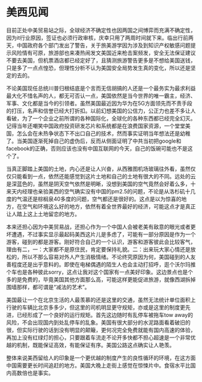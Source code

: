 # 美西见闻

​        目前正处中美贸易站之际，全球经济不确定性也因两国之间博弈而充满不确定性，因为it行业原因，签证也必须行政审核，庆幸只用了两周时间就下来。临出行前两天，中国政府各个部门发出了警告，关于旅美游学因为涉及到知识产权敏感问题提示风险情有可原，旅游部也来凑热闹发文美国近来枪击案频发，安全无法保证建议不要去美国，但机票酒店都已经定好了，且猜测旅游警告更多是不想给美国送钱，只是多了一点点惶恐，但理性分析不认为美国安全局势发生真的变化，所以还是坚定的去的。

​       不论美国现任总统川普归根结底是个言而无信胡搞的人还是一个最务实为最求利益最大化不惜名声的人，都无可否认一点，美国依然是当今世界的唯一霸主，经济、军事、文化都是当今的引领者。虽然美国最近因为华为在5G方面领先而不责手段的打压，名声和信誉已经大打折扣。以前幻想美国的公信力，公正力也差不多让人看破，为了一个企业之前所谓的各种国际化，全球化的各种东西都已经完全幻灭。记得当年还嘲笑中国政府投资研发芯片和系统都是在浪费国家资源，一个堂堂美国，怎么会在未热争状态下不出口自己的技术，然而事实证明当年想法还是幼稚了。当美国逐渐死掉自己的虚伪后，反而从侧面证明了中共当初把google和facebook的正确，否则应该也没有中国互联网的今天，自己的饭碗可能也不是这个了。

​       当真正脚踏上美国的土地，内心还是让人兴奋，从西雅图机场玻璃往外看，虽然仅仅只能看到一点，依然还能感觉到这片土地和自己的土地有很大的不同。远处的云是深蓝色的，虽然是阴天空气依然是明晰，没想到美国的空气竟然会好着么多，十来天内经理也亲验美西的空气确实没有中国的pm2.5的问题，不论是从洛杉矶十几度的气温还是棕榈泉40多度的问题，空气都还是很好的。这点是以为惊喜的地方，在空气和环境这么好的地方，依然有着全世界最好的经济，可能这点才是真正让人踏上这上土地留恋的地方。

​       本来还担心因为中美贸易战，还担心作为一个中国人会被老美有敌意的眼光或者更坏遭遇，不过事实显示最起码美西这片儿是多虑了，可能有一部分原因是作为一个游客，碰到的都是游客。刚好符合自己的一个认识，游客和游客彼此会比较客气，理由有二，一：大家都不是原住民，肯定要保持礼貌。二：出来玩大家心情还是放松的，所以不那么容易对外人产生消极情绪。不论终究原因为何，美国碰到的人友善程度还是出乎意料的。即使在电梯偶遇的陌生人也会主动打招呼，逛个沃尔玛推个车也是各种彼此sorry，这点让我对这个国家有一点美好印象。这边景点也是个多的是免费的，毕竟美国其他方面那么高，可能这样更能促进旅游，就像西湖拆掉围墙那样，都可谓是“减法的艺术”。

​       美国最让一个在北京生活的人最羡慕的还是这里的交通，虽然无法统计单位面积上行驶的车辆比北京多多少，但这里的司机明显更守规矩，亦或是这里的制度更先进，已经形成了一个良好的运行规矩。首先这边随时有乱停车被拖车tow away的风险，不会出现国内到处乱停车的乱象。美国有很大部分的水泥路面看着破旧的很，但实际行驶的话到没有明显的颠簸，更何况完全免费就能有国内高速的体验，再加上没有红绿灯的担心，只要跟着车流走不论开多快都不担心超速是一个非常优越的机制，既能保证高效，有能保证有序。美国公路这点确实让人艳羡。

​       整体来说美西留给人的印象是一个更优越的制度产生的良性循环的环境，在这方面中国需要更长时间追赶的地方。美国大晚上走街上感觉在惊悚片中。食宿水平比国内高数倍也是事实。
